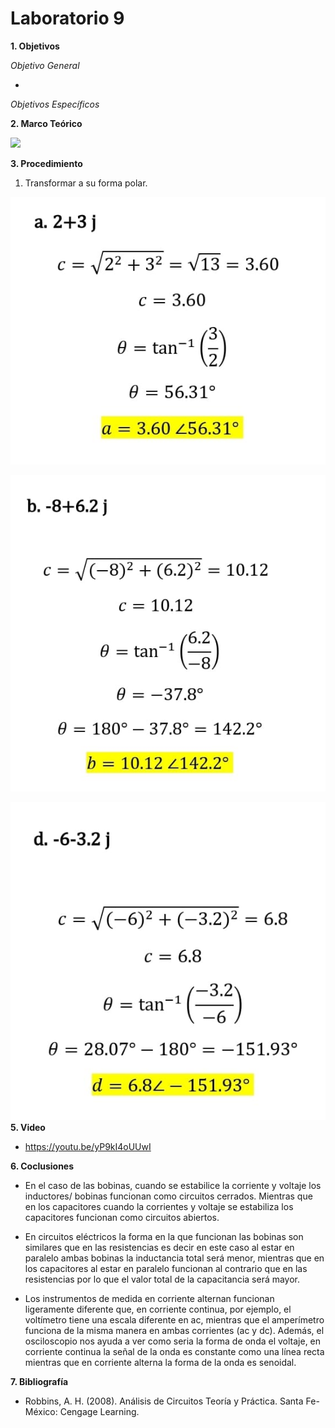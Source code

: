 # Laboratorio 9

__1. Objetivos__

*Objetivo General*

* 

*Objetivos Específicos*




__2. Marco Teórico__ 

![](https://github.com/DiegoLimaespe/fotos-lab9/blob/main/.jpg)


__3. Procedimiento__

1.	Transformar a su forma polar.

![](https://github.com/DiegoLimaespe/fotos-lab9/blob/main/a.1.jpg)

![](https://github.com/DiegoLimaespe/fotos-lab9/blob/main/1.b.jpg)

![](https://github.com/DiegoLimaespe/fotos-lab9/blob/main/d.1.jpg)
__5. Video__

* https://youtu.be/yP9kI4oUUwI

__6. Coclusiones__ 

* En el caso de las bobinas, cuando se estabilice la corriente y voltaje los inductores/ bobinas funcionan como circuitos cerrados. Mientras que en los capacitores cuando la corrientes y voltaje se estabiliza los capacitores funcionan como circuitos abiertos.

* En circuitos eléctricos la forma en la que funcionan las bobinas son similares que en las resistencias es decir en este caso al estar en paralelo ambas bobinas la inductancia total será menor, mientras que en los capacitores al estar en paralelo funcionan al contrario que en las resistencias por lo que el valor total de la capacitancia será mayor.

* Los instrumentos de medida en corriente alternan funcionan ligeramente diferente que, en corriente continua, por ejemplo, el voltímetro tiene una escala diferente en ac, mientras que el amperímetro funciona de la misma manera en ambas corrientes (ac y dc). Además, el osciloscopio nos ayuda a ver como seria la forma de onda el voltaje, en corriente continua la señal de la onda es constante como una línea recta mientras que en corriente alterna la forma de la onda es senoidal.

__7. Bibliografía__

* Robbins, A. H. (2008). Análisis de Circuitos Teoría y Práctica. Santa Fe-México: Cengage Learning.
